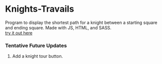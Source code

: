 # Knights-Travails
Program to display the shortest path for a knight between a starting square and ending square. Made with JS, HTML, and SASS.        
[try it out here](https://spookyflame10.github.io/Knights-Travails/)
### Tentative Future Updates
1. Add a knight tour button.
